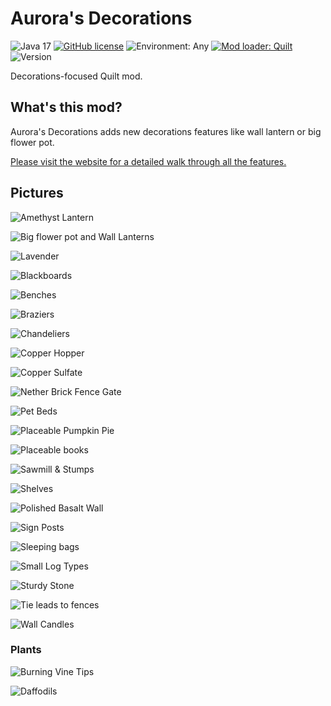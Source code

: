 # Aurora's Decorations
<!-- modrinth_exclude.start -->
![Java 17](https://img.shields.io/badge/language-Java%2017-9B599A.svg?style=flat-square) <!-- modrinth_exclude.end -->
[![GitHub license](https://img.shields.io/github/license/LambdAurora/AurorasDecorations?style=flat-square)](https://raw.githubusercontent.com/LambdAurora/AurorasDecorations/1.17/LICENSE)
![Environment: Any](https://img.shields.io/badge/environment-any-4caf50?style=flat-square)
[![Mod loader: Quilt]][quilt] <!-- modrinth_exclude.start -->
![Version](https://img.shields.io/github/v/tag/LambdAurora/AurorasDecorations?label=version&style=flat-square) <!-- modrinth_exclude.end -->

Decorations-focused Quilt mod.

## What's this mod?

Aurora's Decorations adds new decorations features like wall lantern or big flower pot.

[Please visit the website for a detailed walk through all the features.](https://lambdaurora.dev/AurorasDecorations/)

## Pictures

![Amethyst Lantern](images/amethyst_lantern.png)

![Big flower pot and Wall Lanterns](images/flower_pot_and_wall_lantern.png)

![Lavender](images/lavender.png)

![Blackboards](images/blackboards.png)

![Benches](images/bench.png)

![Braziers](images/braziers.png)

![Chandeliers](images/chandeliers.png)

![Copper Hopper](images/copper_hopper.png)

![Copper Sulfate](images/copper_sulfate.png)

![Nether Brick Fence Gate](images/nether_brick_fence_gate.png)

![Pet Beds](images/pet_beds.png)

![Placeable Pumpkin Pie](images/placeable_pumpkin_pie.png)

![Placeable books](images/in_world_books.png)

![Sawmill & Stumps](images/sawmill_and_stumps.png)

![Shelves](images/shelves.png)

![Polished Basalt Wall](images/polished_basalt_wall.png)

![Sign Posts](images/sign_post.png)

![Sleeping bags](images/sleeping_bags.png)

![Small Log Types](images/small_log_piles.png)

![Sturdy Stone](images/sturdy_stone.png)

![Tie leads to fences](images/leash_tweaks.png)

![Wall Candles](images/wall_candles.png)

### Plants

![Burning Vine Tips](images/burnt_vine.png)

![Daffodils](images/daffodils.png)

[quilt]: https://quiltmc.org
[Mod loader: Quilt]: https://img.shields.io/badge/modloader-Quilt-9115ff?style=flat-square
